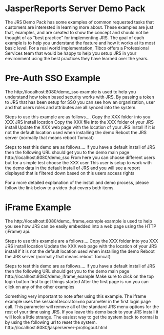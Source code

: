 # JasperReports Server Demo Pack

The JRS Demo Pack has some examples of common requested tasks that customers are interested in learning more about. These examples are just that, examples, and are created to show the concept and should not be thought of as “best practice” for implementing JRS. The goal of each example is to help you understand the feature and how it works at its most basic level. For a real world implementation, Tibco offers a Professional Services team that would be happy to help you setup JRS in your environment using the best practices they have learned over the years.


# Pre-Auth SSO Example

The http://localhost:8080/demo_sso example is used to help you understand how token based security works with JRS. By passing a token to JRS that has been setup for SSO you can see how an organization, user and that users roles and attributes are all synced into the system.

Steps to use this example are as follows….
Copy the XXX folder into you XXX JRS install location
Copy the XXX file into the XXX folder of your JRS install
Update the XXX web page with the location of your JRS install if it is not the default location used when installing the demo
Reboot the JRS server (normally that means reboot Tomcat)

Steps to test this demo are as follows….
If you have a default install of JRS then the following URL should get you to the demo main page http://localhost:8080/demo_sso
From here you can choose different users but for a simple test choose the XXX user
This user is setup to work with the demo data in the default install of JRS and you will see a report displayed that is filtered down based on this users access rights

For a more detailed explanation of the install and demo process, please follow the link below to a video that covers both items.

# iFrame Example

The http://localhost:8080/demo_iframe_example example is used to help you see how JRS can be easily embedded into a web page using the HTTP (iFrame) api.

Steps to use this example are a follows….
Copy the XXX folder into you XXX JRS install location
Update the XXX web page with the location of your JRS install if it is not the default location used when installing the demo
Reboot the JRS server (normally that means reboot Tomcat)

Steps to test this demo are as follows….
If you have a default install of JRS then the following URL should get you to the demo main page http://localhost:8080/demo_iframe_example
Make sure to click on the top login button first to get things started
After the first page is run you can click on any of the other examples

Something very important to note after using this example. The iframe example uses the sessionDecorator=no parameter in the first login page call. This parameter will remove all of the standard JRS menu options for the rest of your time using JRS. If you leave this demo back to your JRS install it will look a little strange. The easiest way to get the system back to normal is by using the following url to reset the system. http://localhost:8080/jasperserver-pro/logout.html
